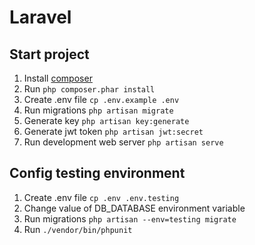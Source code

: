 # Laravel

## Start project

1. Install [composer](https://getcomposer.org/download/)
2. Run ``php composer.phar install``
3. Create .env file ``cp .env.example .env``
4. Run migrations ``php artisan migrate``
5. Generate key ``php artisan key:generate``
6. Generate jwt token ``php artisan jwt:secret``
7. Run development web server ``php artisan serve``

## Config testing environment

1. Create .env file ``cp .env .env.testing``
2. Change value of DB_DATABASE environment variable
3. Run migrations ``php artisan --env=testing migrate``
4. Run ``./vendor/bin/phpunit``